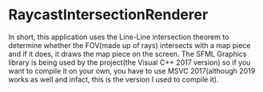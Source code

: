 # RaycastIntersectionRenderer
In short, this application uses the Line-Line intersection theorem to determine whether the FOV(made up of rays) intersects with a map piece and if it does, it draws the map piece on the screen. The SFML Graphics library is being used by the project(the Visual C++ 2017 version) so if you want to compile it on your own, you have to use MSVC 2017(although 2019 works as well and infact, this is the version I used to compile it). 
